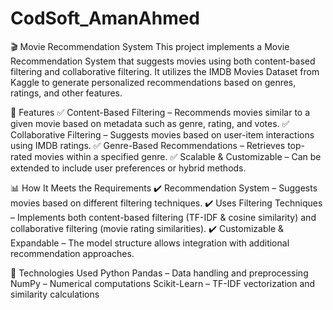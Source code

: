 # CodSoft_AmanAhmed

🎬 Movie Recommendation System
This project implements a Movie Recommendation System that suggests movies using both content-based filtering and collaborative filtering. It utilizes the IMDB Movies Dataset from Kaggle to generate personalized recommendations based on genres, ratings, and other features.

📌 Features
✅ Content-Based Filtering – Recommends movies similar to a given movie based on metadata such as genre, rating, and votes.
✅ Collaborative Filtering – Suggests movies based on user-item interactions using IMDB ratings.
✅ Genre-Based Recommendations – Retrieves top-rated movies within a specified genre.
✅ Scalable & Customizable – Can be extended to include user preferences or hybrid methods.

📊 How It Meets the Requirements
✔️ Recommendation System – Suggests movies based on different filtering techniques.
✔️ Uses Filtering Techniques – Implements both content-based filtering (TF-IDF & cosine similarity) and collaborative filtering (movie rating similarities).
✔️ Customizable & Expandable – The model structure allows integration with additional recommendation approaches.

🔧 Technologies Used
Python
Pandas – Data handling and preprocessing
NumPy – Numerical computations
Scikit-Learn – TF-IDF vectorization and similarity calculations
